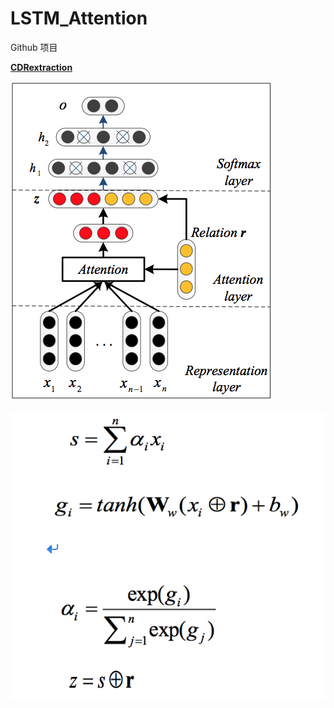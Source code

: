 # LSTM_Attention

Github 项目

[**CDRextraction**](https://github.com/Xls1994/CDRextraction/blob/master/customize_layer.py)

![](NAM.png)

![](formula.png)

